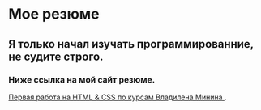 # Мое резюме

## Я только начал изучать программированние, не судите строго.
### Ниже ссылка на мой сайт резюме.
[ Первая работа на HTML & CSS по курсам Владилена Минина ](https://lolushko.github.io/resume/).
